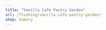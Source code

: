 ```yaml
---
title: "Vanilla Cafe Pastry Garden"
url: /flushing/vanilla-cafe-pastry-garden/
shop: bakery
---
```

